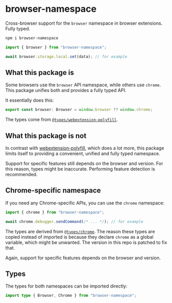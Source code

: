 # browser-namespace

Cross-browser support for the `browser` namespace in browser extensions. Fully typed.

```bash
npm i browser-namespace
```

```ts
import { browser } from "browser-namespace";

await browser.storage.local.set(data); // for example
```

## What this package is

Some browsers use the `browser` API namespace, while others use `chrome`. This package unifies both and provides a fully typed API.

It essentially does this:

```ts
export const browser: Browser = window.browser ?? window.chrome;
```

The types come from [`@types/webextension-polyfill`](https://www.npmjs.com/package/@types/webextension-polyfill).

## What this package is not

In contrast with [webextension-polyfill](https://github.com/mozilla/webextension-polyfill), which does a lot more, this package limits itself to providing a convenient, unified and fully typed namespace.

Support for specific features still depends on the browser and version. For this reason, types might be inaccurate. Performing feature detection is recommended.

## Chrome-specific namespace

If you need any Chrome-specific APIs, you can use the `chrome` namespace:

```ts
import { chrome } from "browser-namespace";

await chrome.debugger.sendCommand(/* ... */); // for example
```

The types are derived from [`@types/chrome`](https://www.npmjs.com/package/@types/chrome). The reason these types are copied instead of imported is because they declare `chrome` as a global variable, which might be unwanted. The version in this repo is patched to fix that.

Again, support for specific features depends on the browser and version.

## Types

The types for both namespaces can be imported directly:

```ts
import type { Browser, Chrome } from "browser-namespace";
```
